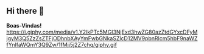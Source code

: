 ## Hi there 👋
**Boas-Vindas!** https://i.giphy.com/media/v1.Y2lkPTc5MGI3NjExd3hwZG80azZtdGYxcDFyMjgyM3Q5ZzZsZTFjODhnbXAyYmFwbGNkaSZlcD12MV9pbnRlcm5hbF9naWZfYnlfaWQmY3Q9Zw/1fMjj5j2Z7chq/giphy.gif
<!--
**marilu026/marilu026** is a ✨ _special_ ✨ repository because its `README.md` (this file) appears on your GitHub profile.

Here are some ideas to get you started:

- 🔭 I’m currently working on ...
- 🌱 I’m currently learning ...
- 👯 I’m looking to collaborate on ...
- 🤔 I’m looking for help with ...
- 💬 Ask me about ...
- 📫 How to reach me: ...
- 😄 Pronouns: ...
- ⚡ Fun fact: ...
-->
